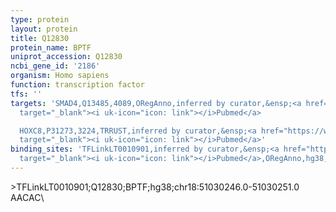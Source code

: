 ```yaml
---
type: protein
layout: protein
title: Q12830
protein_name: BPTF
uniprot_accession: Q12830
ncbi_gene_id: '2186'
organism: Homo sapiens
function: transcription factor
tfs: ''
targets: 'SMAD4,Q13485,4089,ORegAnno,inferred by curator,&ensp;<a href="https://www.ncbi.nlm.nih.gov/pubmed/?term=21421563%5Buid%5D"
  target="_blank"><i uk-icon="icon: link"></i>Pubmed</a>

  HOXC8,P31273,3224,TRRUST,inferred by curator,&ensp;<a href="https://www.ncbi.nlm.nih.gov/pubmed/?term=16728976%5Buid%5D"
  target="_blank"><i uk-icon="icon: link"></i>Pubmed</a>'
binding_sites: 'TFLinkLT0010901,inferred by curator,&ensp;<a href="https://www.ncbi.nlm.nih.gov/pubmed/?term=21421563%5Buid%5D"
  target="_blank"><i uk-icon="icon: link"></i>Pubmed</a>,ORegAnno,hg38,chr18,51030246,51030251,+'
---
```

\>TFLinkLT0010901;Q12830;BPTF;hg38;chr18:51030246.0-51030251.0\AACAC\